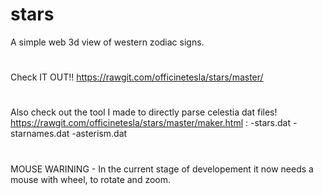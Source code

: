 # stars
A simple web 3d view of western zodiac signs.
#
Check IT OUT!! https://rawgit.com/officinetesla/stars/master/
#
Also check out the tool I made to directly parse celestia dat files! https://rawgit.com/officinetesla/stars/master/maker.html :
  -stars.dat
  -starnames.dat
  -asterism.dat

#
MOUSE WARINING - 
In the current stage of developement it now needs a mouse with wheel, to rotate and zoom.
